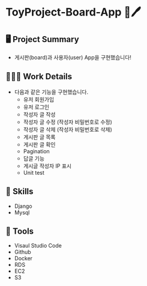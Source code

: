 # ToyProject-Board-App  📝🖊
## 🖥 Project Summary
- 게시판(board)과 사용자(user) App을 구현했습니다!

## 👩🏻‍💻 Work Details
- 다음과 같은 기능을 구현했습니다.
   - 유저 회원가입
   - 유저 로그인 
   - 작성자 글 작성
   - 작성자 글 수정 (작성자 비밀번호로 수정)
   - 작성자 글 삭제 (작성자 비밀번호로 삭제)
   - 게시판 글 목록
   - 게시판 글 확인
   - Pagination
   - 답글 기능
   - 게시글 작성자 IP 표시
   - Unit test

## 🔧 Skills
- Django
- Mysql

## 🔧 Tools
- Visaul Studio Code
- Github
- Docker
- RDS
- EC2
- S3
